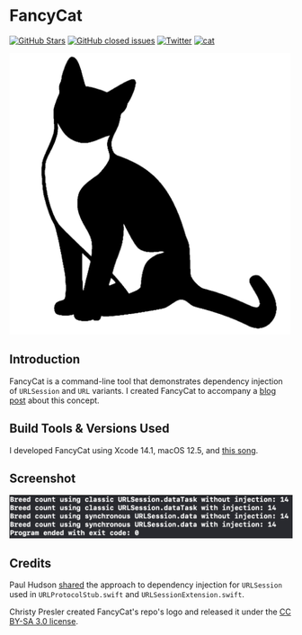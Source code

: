 FancyCat
===========

[![GitHub Stars](https://img.shields.io/github/stars/badges/shields.svg?style=social&label=Star)]()
[![GitHub closed issues](https://img.shields.io/github/issues-closed/badges/shields.svg)]()
[![Twitter](https://img.shields.io/badge/twitter-@vermont42-blue.svg?style=flat)](http://twitter.com/vermont42)
[![cat](https://img.shields.io/badge/cat-friendly-blue.svg)](https://twitter.com/vermont42/status/784504585243078656)

<a href="url"><img src="FancyCat/icon.png" height="500"></a>
<br />

## Introduction

FancyCat is a command-line tool that demonstrates dependency injection of `URLSession` and `URL` variants. I created FancyCat to accompany a [blog post](https://racecondition.software/blog/stubbing/) about this concept.

## Build Tools & Versions Used

I developed FancyCat using Xcode 14.1, macOS 12.5, and [this song](https://www.youtube.com/watch?v=CIpOxa5hxOw).

## Screenshot

![](img/output.png)

## Credits

Paul Hudson [shared](https://www.hackingwithswift.com/articles/153/how-to-test-ios-networking-code-the-easy-way) the approach to dependency injection for `URLSession` used in `URLProtocolStub.swift` and `URLSessionExtension.swift`.

Christy Presler created FancyCat's repo's logo and released it under the [CC BY-SA 3.0 license](https://creativecommons.org/licenses/by-sa/3.0/).

